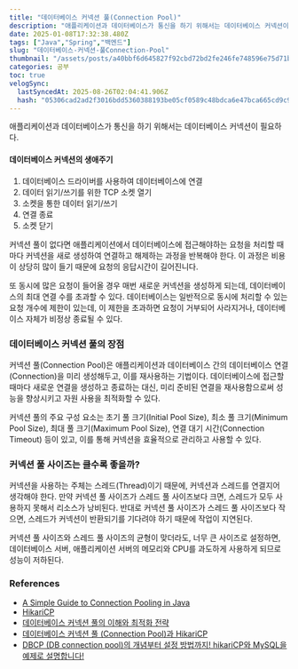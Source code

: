 ```yaml
---
title: "데이터베이스 커넥션 풀(Connection Pool)"
description: "애플리케이션과 데이터베이스가 통신을 하기 위해서는 데이터베이스 커넥션이 필요하다.데이터베이스 드라이버를 사용하여 데이터베이스에 연결데이터 읽기/쓰기를 위한 TCP 소켓 열기소켓을 통한 데이터 읽기/쓰기연결 종료소켓 닫기커넥션 풀이 없다면 애플리케이션에서 데이터베이스에 "
date: 2025-01-08T17:32:38.480Z
tags: ["Java","Spring","백엔드"]
slug: "데이터베이스-커넥션-풀Connection-Pool"
thumbnail: "/assets/posts/a40bbf6d645827f92cbd72bd2fe246fe748596e75d71b5c524e417c702a51458.png"
categories: 공부
toc: true
velogSync:
  lastSyncedAt: 2025-08-26T02:04:41.906Z
  hash: "05306cad2ad2f3016bdd5360388193be05cf0589c48bdca6e47bca665cd9c92c"
---
```


애플리케이션과 데이터베이스가 통신을 하기 위해서는 데이터베이스 커넥션이 필요하다.

#### 데이터베이스 커넥션의 생애주기

1. 데이터베이스 드라이버를 사용하여 데이터베이스에 연결
2. 데이터 읽기/쓰기를 위한 TCP 소켓 열기
3. 소켓을 통한 데이터 읽기/쓰기
4. 연결 종료
5. 소켓 닫기

커넥션 풀이 없다면 애플리케이션에서 데이터베이스에 접근해야하는 요청을 처리할 때마다 커넥션을 새로 생성하여 연결하고 해제하는 과정을 반복해야 한다. 이 과정은 비용이 상당히 많이 들기 때문에 요청의 응답시간이 길어진니다.

또 동시에 많은 요청이 들어올 경우 매번 새로운 커넥션을 생성하게 되는데, 데이터베이스의 최대 연결 수를 초과할 수 있다. 데이터베이스는 일반적으로 동시에 처리할 수 있는 요청 개수에 제한이 있는데, 이 제한을 초과하면 요청이 거부되어 사라지거나, 데이터베이스 자체가 비정상 종료될 수 있다.

### 데이터베이스 커넥션 풀의 장점
커넥션 풀(Connection Pool)은 애플리케이션과 데이터베이스 간의 데이터베이스 연결(Connection)을 미리 생성해두고, 이를 재사용하는 기법이다. 데이터베이스에 접근할 때마다 새로운 연결을 생성하고 종료하는 대신, 미리 준비된 연결을 재사용함으로써 성능을 향상시키고 자원 사용을 최적화할 수 있다.

커넥션 풀의 주요 구성 요소는 초기 풀 크기(Initial Pool Size), 최소 풀 크기(Minimum Pool Size), 최대 풀 크기(Maximum Pool Size), 연결 대기 시간(Connection Timeout) 등이 있고, 이를 통해 커넥션을 효율적으로 관리하고 사용할 수 있다.

### 커넥션 풀 사이즈는 클수록 좋을까?

커넥션을 사용하는 주체는 스레드(Thread)이기 때문에, 커넥션과 스레드를 연결지어 생각해야 한다. 만약 커넥션 풀 사이즈가 스레드 풀 사이즈보다 크면, 스레드가 모두 사용하지 못해서 리소스가 낭비된다. 반대로 커넥션 풀 사이즈가 스레드 풀 사이즈보다 작으면, 스레드가 커넥션이 반환되기를 기다려야 하기 때문에 작업이 지연된다.

커넥션 풀 사이즈와 스레드 풀 사이즈의 균형이 맞더라도, 너무 큰 사이즈로 설정하면, 데이터베이스 서버, 애플리케이션 서버의 메모리와 CPU를 과도하게 사용하게 되므로 성능이 저하된다.

### References
- [A Simple Guide to Connection Pooling in Java](https://www.baeldung.com/java-connection-pooling)
- [HikariCP](https://github.com/brettwooldridge/HikariCP)
- [데이터베이스 커넥션 풀의 이해와 최적화 전략](https://f-lab.kr/insight/understanding-database-connection-pool)
- [데이터베이스 커넥션 풀 (Connection Pool)과 HikariCP](https://hudi.blog/dbcp-and-hikaricp/)
- [DBCP (DB connection pool)의 개념부터 설정 방법까지! hikariCP와 MySQL을 예제로 설명합니다!](https://youtu.be/zowzVqx3MQ4?si=NxuDRUs6SurARRx-)

